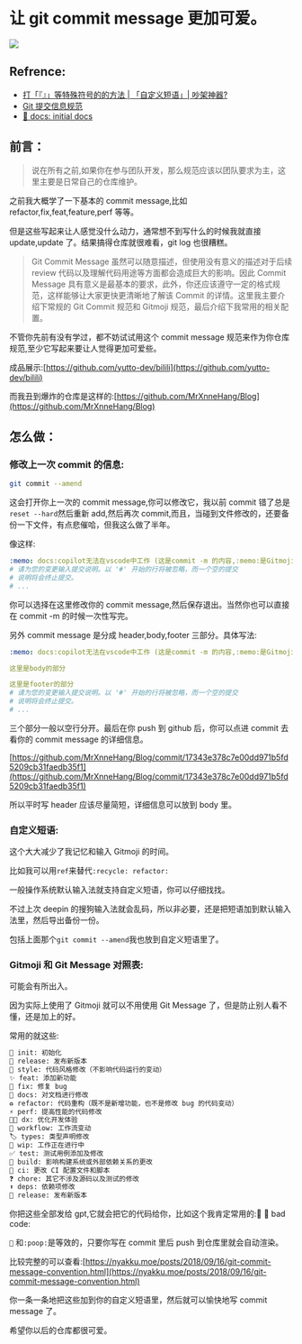 # 让 git commit message 更加可爱。

![](https://fastly.jsdelivr.net/gh/MrXnneHang/blog_img/BlogHosting/img/24/11/202411051243421.jpeg)

## Refrence:

- [打「『』」等特殊符号的的方法 | 「自定义短语」| 吵架神器?](https://xnnehang.top/blog/89)<br>
- [Git 提交信息规范](https://nyakku.moe/posts/2018/09/16/git-commit-message-convention.html)<br>
- [📝 docs: initial docs](https://github.com/yutto-dev/yutto/pull/86)<br>

## 前言：

> 说在所有之前,如果你在参与团队开发，那么规范应该以团队要求为主，这里主要是日常自己的仓库维护。

之前我大概学了一下基本的 commit message,比如 refactor,fix,feat,feature,perf 等等。<br>

但是这些写起来让人感觉没什么动力，通常想不到写什么的时候我就直接 update,update 了。结果搞得仓库就很难看，git log 也很糟糕。

> Git Commit Message 虽然可以随意描述，但使用没有意义的描述对于后续 review 代码以及理解代码用途等方面都会造成巨大的影响。因此 Commit Message 具有意义是最基本的要求，此外，你还应该遵守一定的格式规范，这样能够让大家更快更清晰地了解该 Commit 的详情。这里我主要介绍下常规的 Git Commit 规范和 Gitmoji 规范，最后介绍下我常用的相关配置。

不管你先前有没有学过，都不妨试试用这个 commit message 规范来作为你仓库规范,至少它写起来要让人觉得更加可爱些。<br>

成品展示:[https://github.com/yutto-dev/bilili](https://github.com/yutto-dev/bilili)<br>

而我丑到爆炸的仓库是这样的:[https://github.com/MrXnneHang/Blog](https://github.com/MrXnneHang/Blog)<br>

## 怎么做：

### 修改上一次 commit 的信息:

```bash
git commit --amend
```

这会打开你上一次的 commit message,你可以修改它，我以前 commit 错了总是`reset --hard`然后重新 add,然后再次 commit,而且，当碰到文件修改的，还要备份一下文件，有点悲催哈，但我这么做了半年。<br>

像这样:<br>

```yaml
:memo: docs:copilot无法在vscode中工作 (这是commit -m 的内容,:memo:是Gitmoji,push后会自动渲染)
# 请为您的变更输入提交说明。以 '#' 开始的行将被忽略，而一个空的提交
# 说明将会终止提交。
# ...
```

你可以选择在这里修改你的 commit message,然后保存退出。当然你也可以直接在 commit -m 的时候一次性写完。<br>

另外 commit message 是分成 header,body,footer 三部分。具体写法:<br>

```yaml
:memo: docs:copilot无法在vscode中工作 (这是commit -m 的内容,:memo:是Gitmoji,push后会自动渲染)

这里是body的部分

这里是footer的部分
# 请为您的变更输入提交说明。以 '#' 开始的行将被忽略，而一个空的提交
# 说明将会终止提交。
# ...
```

三个部分一般以空行分开。最后在你 push 到 github 后，你可以点进 commit 去看你的 commit message 的详细信息。<br>

[https://github.com/MrXnneHang/Blog/commit/17343e378c7e00dd971b5fd5209cb31faedb35f1](https://github.com/MrXnneHang/Blog/commit/17343e378c7e00dd971b5fd5209cb31faedb35f1)<br>

所以平时写 header 应该尽量简短，详细信息可以放到 body 里。<br>

### 自定义短语:

这个大大减少了我记忆和输入 Gitmoji 的时间。<br>

比如我可以用`ref`来替代`:recycle: refactor:`<br>

一般操作系统默认输入法就支持自定义短语，你可以仔细找找。<br>

不过上次 deepin 的搜狗输入法就会乱码，所以非必要，还是把短语加到默认输入法里，然后导出备份一份。<br>

包括上面那个`git commit --amend`我也放到自定义短语里了。<br>

### Gitmoji 和 Git Message 对照表:

可能会有所出入。<br>

因为实际上使用了 Gitmoji 就可以不用使用 Git Message 了，但是防止别人看不懂，还是加上的好。<br>

常用的就这些:<br>

```markdown
🎉 init: 初始化
🚀 release: 发布新版本
🎨 style: 代码风格修改（不影响代码运行的变动）
✨ feat: 添加新功能
🐛 fix: 修复 bug
📝 docs: 对文档进行修改
♻️ refactor: 代码重构（既不是新增功能，也不是修改 bug 的代码变动）
⚡ perf: 提高性能的代码修改
🧑‍💻 dx: 优化开发体验
🔨 workflow: 工作流变动
🏷️ types: 类型声明修改
🚧 wip: 工作正在进行中
✅ test: 测试用例添加及修改
🔨 build: 影响构建系统或外部依赖关系的更改
👷 ci: 更改 CI 配置文件和脚本
❓ chore: 其它不涉及源码以及测试的修改
⬆️ deps: 依赖项修改
🔖 release: 发布新版本
```

你把这些全部发给 gpt,它就会把它的代码给你，比如这个我肯定常用的:💩 :poop: bad code: <br>

`💩` 和`:poop:`是等效的，只要你写在 commit 里后 push 到仓库里就会自动渲染。<br>

比较完整的可以查看:[https://nyakku.moe/posts/2018/09/16/git-commit-message-convention.html](https://nyakku.moe/posts/2018/09/16/git-commit-message-convention.html)

你一条一条地把这些加到你的自定义短语里，然后就可以愉快地写 commit message 了。<br>

希望你以后的仓库都很可爱。<br>
